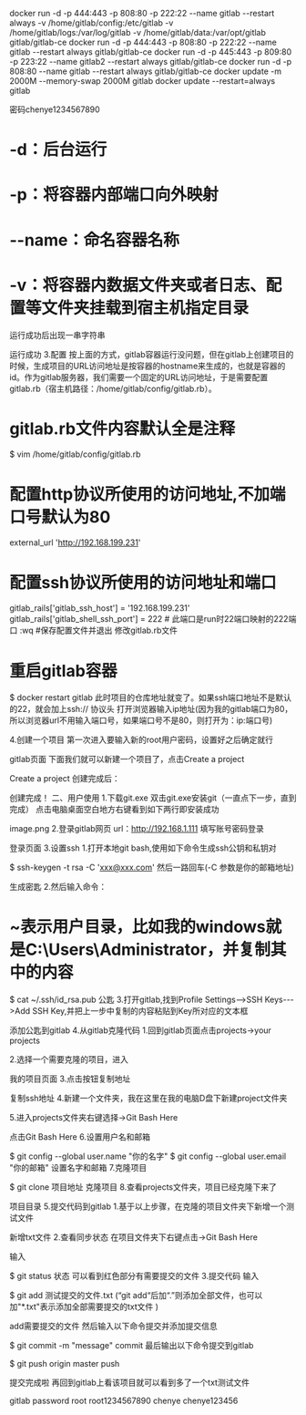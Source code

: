 docker run -d  -p 444:443 -p 808:80 -p 222:22 --name gitlab --restart always -v /home/gitlab/config:/etc/gitlab -v /home/gitlab/logs:/var/log/gitlab -v /home/gitlab/data:/var/opt/gitlab gitlab/gitlab-ce
docker run -d  -p 444:443 -p 808:80 -p 222:22 --name gitlab --restart always gitlab/gitlab-ce
docker run -d  -p 445:443 -p 809:80 -p 223:22 --name gitlab2 --restart always gitlab/gitlab-ce
docker run -d -p 808:80 --name gitlab --restart always gitlab/gitlab-ce
docker update -m 2000M --memory-swap 2000M  gitlab
docker update --restart=always gitlab

密码chenye1234567890



# -d：后台运行
# -p：将容器内部端口向外映射
# --name：命名容器名称
# -v：将容器内数据文件夹或者日志、配置等文件夹挂载到宿主机指定目录
运行成功后出现一串字符串


运行成功
3.配置
按上面的方式，gitlab容器运行没问题，但在gitlab上创建项目的时候，生成项目的URL访问地址是按容器的hostname来生成的，也就是容器的id。作为gitlab服务器，我们需要一个固定的URL访问地址，于是需要配置gitlab.rb（宿主机路径：/home/gitlab/config/gitlab.rb）。

# gitlab.rb文件内容默认全是注释
$ vim /home/gitlab/config/gitlab.rb
# 配置http协议所使用的访问地址,不加端口号默认为80
external_url 'http://192.168.199.231'

# 配置ssh协议所使用的访问地址和端口
gitlab_rails['gitlab_ssh_host'] = '192.168.199.231'
gitlab_rails['gitlab_shell_ssh_port'] = 222 # 此端口是run时22端口映射的222端口
:wq #保存配置文件并退出
修改gitlab.rb文件
# 重启gitlab容器
$ docker restart gitlab
此时项目的仓库地址就变了。如果ssh端口地址不是默认的22，就会加上ssh:// 协议头
打开浏览器输入ip地址(因为我的gitlab端口为80，所以浏览器url不用输入端口号，如果端口号不是80，则打开为：ip:端口号)

4.创建一个项目
第一次进入要输入新的root用户密码，设置好之后确定就行

gitlab页面
下面我们就可以新建一个项目了，点击Create a project

Create a project
创建完成后：


创建完成！
二、用户使用
1.下载git.exe
双击git.exe安装git（一直点下一步，直到完成）
点击电脑桌面空白地方右键看到如下两行即安装成功

image.png
2.登录gitlab网页
url：http://192.168.1.111
填写账号密码登录

登录页面
3.设置ssh
1.打开本地git bash,使用如下命令生成ssh公钥和私钥对

$ ssh-keygen -t rsa -C 'xxx@xxx.com'
然后一路回车(-C 参数是你的邮箱地址)

生成密匙
2.然后输入命令：

# ~表示用户目录，比如我的windows就是C:\Users\Administrator，并复制其中的内容
$ cat ~/.ssh/id_rsa.pub
公匙
3.打开gitlab,找到Profile Settings-->SSH Keys--->Add SSH Key,并把上一步中复制的内容粘贴到Key所对应的文本框


添加公匙到gitlab
4.从gitlab克隆代码
1.回到gitlab页面点击projects->your projects


2.选择一个需要克隆的项目，进入

我的项目页面
3.点击按钮复制地址

复制ssh地址
4.新建一个文件夹，我在这里在我的电脑D盘下新建project文件夹


5.进入projects文件夹右键选择->Git Bash Here

点击Git Bash Here
6.设置用户名和邮箱

$ git config --global user.name "你的名字"
$ git config --global user.email "你的邮箱"
设置名字和邮箱
7.克隆项目

$ git clone 项目地址
克隆项目
8.查看projects文件夹，项目已经克隆下来了

项目目录
5.提交代码到gitlab
1.基于以上步骤，在克隆的项目文件夹下新增一个测试文件

新增txt文件
2.查看同步状态
在项目文件夹下右键点击->Git Bash Here


输入

$ git status
状态
可以看到红色部分有需要提交的文件
3.提交代码
输入

$ git add  测试提交的文件.txt
(“git add“后加“.”则添加全部文件，也可以加"*.txt"表示添加全部需要提交的txt文件 )

add需要提交的文件
然后输入以下命令提交并添加提交信息

$ git commit -m "message"
commit
最后输出以下命令提交到gitlab

$ git push origin master
push

提交完成啦
再回到gitlab上看该项目就可以看到多了一个txt测试文件

gitlab password
root root1234567890
chenye chenye123456

